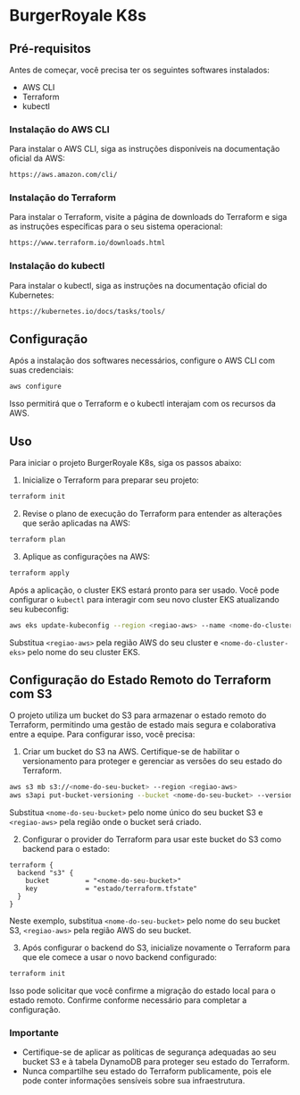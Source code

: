 # BurgerRoyale K8s

## Pré-requisitos

Antes de começar, você precisa ter os seguintes softwares instalados:

- AWS CLI
- Terraform
- kubectl

### Instalação do AWS CLI

Para instalar o AWS CLI, siga as instruções disponíveis na documentação oficial da AWS:

```bash
https://aws.amazon.com/cli/
```

### Instalação do Terraform

Para instalar o Terraform, visite a página de downloads do Terraform e siga as instruções específicas para o seu sistema operacional:

```bash
https://www.terraform.io/downloads.html
```

### Instalação do kubectl

Para instalar o kubectl, siga as instruções na documentação oficial do Kubernetes:

```bash
https://kubernetes.io/docs/tasks/tools/
```

## Configuração

Após a instalação dos softwares necessários, configure o AWS CLI com suas credenciais:

```bash
aws configure
```

Isso permitirá que o Terraform e o kubectl interajam com os recursos da AWS.

## Uso

Para iniciar o projeto BurgerRoyale K8s, siga os passos abaixo:

1. Inicialize o Terraform para preparar seu projeto:

```bash
terraform init
```

2. Revise o plano de execução do Terraform para entender as alterações que serão aplicadas na AWS:

```bash
terraform plan
```

3. Aplique as configurações na AWS:

```bash
terraform apply
```

Após a aplicação, o cluster EKS estará pronto para ser usado. Você pode configurar o `kubectl` para interagir com seu novo cluster EKS atualizando seu kubeconfig:

```bash
aws eks update-kubeconfig --region <regiao-aws> --name <nome-do-cluster-eks>
```

Substitua `<regiao-aws>` pela região AWS do seu cluster e `<nome-do-cluster-eks>` pelo nome do seu cluster EKS.

## Configuração do Estado Remoto do Terraform com S3

O projeto utiliza um bucket do S3 para armazenar o estado remoto do Terraform, permitindo uma gestão de estado mais segura e colaborativa entre a equipe. Para configurar isso, você precisa:

1. Criar um bucket do S3 na AWS. Certifique-se de habilitar o versionamento para proteger e gerenciar as versões do seu estado do Terraform.

```bash
aws s3 mb s3://<nome-do-seu-bucket> --region <regiao-aws>
aws s3api put-bucket-versioning --bucket <nome-do-seu-bucket> --versioning-configuration Status=Enabled
```

Substitua `<nome-do-seu-bucket>` pelo nome único do seu bucket S3 e `<regiao-aws>` pela região onde o bucket será criado.

2. Configurar o provider do Terraform para usar este bucket do S3 como backend para o estado:

```hcl
terraform {
  backend "s3" {
    bucket         = "<nome-do-seu-bucket>"
    key            = "estado/terraform.tfstate"
  }
}
```

Neste exemplo, substitua `<nome-do-seu-bucket>` pelo nome do seu bucket S3, `<regiao-aws>` pela região AWS do seu bucket.

3. Após configurar o backend do S3, inicialize novamente o Terraform para que ele comece a usar o novo backend configurado:

```bash
terraform init
```

Isso pode solicitar que você confirme a migração do estado local para o estado remoto. Confirme conforme necessário para completar a configuração.

### Importante

- Certifique-se de aplicar as políticas de segurança adequadas ao seu bucket S3 e à tabela DynamoDB para proteger seu estado do Terraform.
- Nunca compartilhe seu estado do Terraform publicamente, pois ele pode conter informações sensíveis sobre sua infraestrutura.
